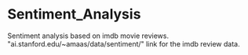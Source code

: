 # Sentiment_Analysis
Sentiment analysis based on imdb movie reviews. 
"ai.stanford.edu/~amaas/data/sentiment/" link for the imdb review data.
